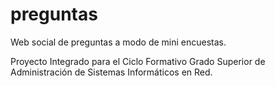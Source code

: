 preguntas
=========

Web social de preguntas a modo de mini encuestas.

Proyecto Integrado para el Ciclo Formativo Grado Superior de Administración de Sistemas Informáticos en Red.
